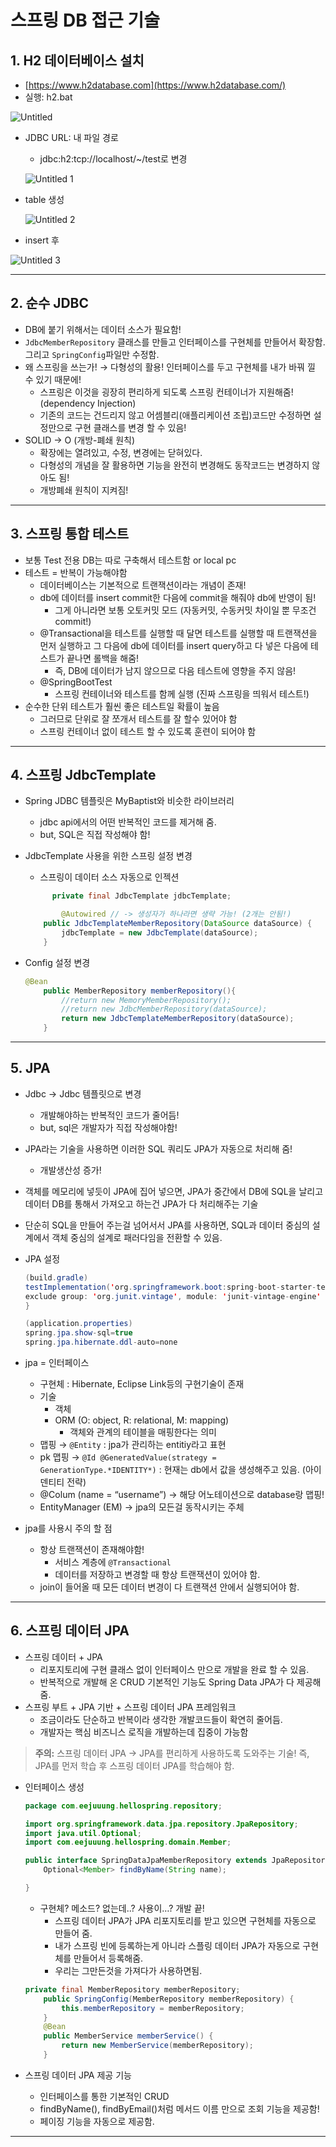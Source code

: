 # 스프링 DB 접근 기술

## 1. H2 데이터베이스 설치

- [https://www.h2database.com](https://www.h2database.com/)
- 실행: h2.bat

![Untitled](https://github.com/eejuuung/Spring_Study_Basic/assets/46306166/e7edc949-e66b-47c6-84c1-22db11c24785)


- JDBC URL: 내 파일 경로
    - jdbc:h2:tcp://localhost/~/test로 변경
    
    ![Untitled 1](https://github.com/eejuuung/Spring_Study_Basic/assets/46306166/83061e08-8328-4880-8fdc-6528a32c85b8)

    
- table 생성
    
    ![Untitled 2](https://github.com/eejuuung/Spring_Study_Basic/assets/46306166/31376169-7a53-4925-97f5-84c439a73b57)

    
- insert 후

![Untitled 3](https://github.com/eejuuung/Spring_Study_Basic/assets/46306166/1f04429d-ceff-48f0-8b6d-e5b13a215685)


---

## 2. 순수 JDBC

- DB에 붙기 위해서는 데이터 소스가 필요함!
- `JdbcMemberRepository` 클래스를 만들고 인터페이스를 구현체를 만들어서 확장함.
그리고 `SpringConfig`파일만 수정함.
- 왜 스프링을 쓰는가!
 → 다형성의 활용! 인터페이스를 두고 구현체를 내가 바꿔 낄 수 있기 때문에!
    - 스프링은 이것을 굉장히 편리하게 되도록 스프링 컨테이너가 지원해줌! (dependency Injection)
    - 기존의 코드는 건드리지 않고 어셈블리(애플리케이션 조립)코드만 수정하면 설정만으로 구현 클래스를 변경 할 수 있음!
- SOLID → O (개방-폐쇄 원칙)
    - 확장에는 열려있고, 수정, 변경에는 닫혀있다.
    - 다형성의 개념을 잘 활용하면 기능을 완전히 변경해도 동작코드는 변경하지 않아도 됨!
    - 개방폐쇄 원칙이 지켜짐!

---

## 3. 스프링 통합 테스트

- 보통 Test 전용 DB는 따로 구축해서 테스트함 or local pc
- 테스트 = 반복이 가능해야함
    - 데이터베이스는 기본적으로 트랜잭션이라는 개념이 존재!
    - db에 데이터를 insert commit한 다음에 commit을 해줘야 db에 반영이 됨!
        - 그게 아니라면 보통 오토커밋 모드 (자동커밋, 수동커밋 차이일 뿐 무조건 commit!)
    - @Transactional을 테스트를 실행할 때 달면 테스트를 실행할 때 트랜잭션을 먼저 실행하고 그 다음에 db에 데이터를 insert query하고 다 넣은 다음에 테스트가 끝나면 롤백을 해줌!
        - 즉, DB에 데이터가 남지 않으므로 다음 테스트에 영향을 주지 않음!
    - @SpringBootTest
        - 스프링 컨테이너와 테스트를 함께 실행 (진짜 스프링을 띄워서 테스트!)
- 순수한 단위 테스트가 훨씬 좋은 테스트일 확률이 높음
    - 그러므로 단위로 잘 쪼개서 테스트를 잘 할수 있어야 함
    - 스프링 컨테이너 없이 테스트 할 수 있도록 훈련이 되어야 함

---

## 4. 스프링 JdbcTemplate

- Spring JDBC 템플릿은 MyBaptist와 비슷한 라이브러리
    - jdbc api에서의 어떤 반복적인 코드를 제거해 줌.
    - but, SQL은 직접 작성해야 함!

- JdbcTemplate 사용을 위한 스프링 설정 변경
    - 스프링이 데이터 소스 자동으로 인젝션
    
    ```java
    	  private final JdbcTemplate jdbcTemplate;
    
    		@Autowired // -> 생성자가 하나라면 생략 가능! (2개는 안됨!)
        public JdbcTemplateMemberRepository(DataSource dataSource) {
            jdbcTemplate = new JdbcTemplate(dataSource);
        }
    ```
    

- Config 설정 변경
    
    ```java
    @Bean
        public MemberRepository memberRepository(){
            //return new MemoryMemberRepository();
            //return new JdbcMemberRepository(dataSource);
            return new JdbcTemplateMemberRepository(dataSource);
        }
    ```
    

---

## 5. JPA

- Jdbc → Jdbc 템플릿으로 변경
    - 개발해야하는 반복적인 코드가 줄어듬!
    - but, sql은 개발자가 직접 작성해야함!
- JPA라는 기술을 사용하면 이러한 SQL 쿼리도 JPA가 자동으로 처리해 줌!
    - 개발생산성 증가!
- 객체를 메모리에 넣듯이 JPA에 집어 넣으면, JPA가 중간에서 DB에 SQL을 날리고 데이터 DB를 통해서 가져오고 하는건 JPA가 다 처리해주는 기술
- 단순히 SQL을 만들어 주는걸 넘어서서 JPA를 사용하면, SQL과 데이터 중심의 설계에서 객체 중심의 설계로 패러다임을 전환할 수 있음.

- JPA 설정
    
    ```java
    (build.gradle)
    testImplementation('org.springframework.boot:spring-boot-starter-test') {
    exclude group: 'org.junit.vintage', module: 'junit-vintage-engine'
    }
    
    (application.properties)
    spring.jpa.show-sql=true
    spring.jpa.hibernate.ddl-auto=none
    ```
    

- jpa = 인터페이스
    - 구현체 : Hibernate, Eclipse Link등의 구현기술이 존재
    - 기술
        - 객체
        - ORM (O: object, R: relational, M: mapping)
            - 객체와 관계의 테이블을 매핑한다는 의미
    - 맵핑 → `@Entity` : jpa가 관리하는 entitiy라고 표현
    - pk 맵핑 → `@Id @GeneratedValue(strategy = GenerationType.*IDENTITY*)`
    : 현재는 db에서 값을 생성해주고 있음. (아이덴티티 전략)
    - @Colum (name = “username”) → 해당 어노테이션으로 database랑 맵핑!
    - EntityManager (EM) → jpa의 모든걸 동작시키는 주체

- jpa를 사용시 주의 할 점
    - 항상 트랜잭션이 존재해야함!
        - 서비스 계층에 `@Transactional`
        - 데이터를 저장하고 변경할 때 항상 트랜잭션이 있어야 함.
    - join이 들어올 때 모든 데이터 변경이 다 트랜잭션 안에서 실행되어야 함.

---

## 6. 스프링 데이터 JPA

- 스프링 데이터 + JPA
    - 리포지토리에 구현 클래스 없이 인터페이스 만으로 개발을 완료 할 수 있음.
    - 반복적으로 개발해 온 CRUD 기본적인 기능도 Spring Data JPA가 다 제공해줌.
- 스프링 부트 + JPA 기반 + 스프링 데이터 JPA 프레임워크
    - 조금이라도 단순하고 반복이라 생각한 개발코드들이 확연히 줄어듬.
    - 개발자는 핵심 비즈니스 로직을 개발하는데 집중이 가능함

> **주의:** 스프링 데이터 JPA 
→ JPA를 편리하게 사용하도록 도와주는 기술!
즉, JPA를 먼저 학습 후 스프링 데이터 JPA를 학습해야 함.
> 

- 인터페이스 생성
    
    ```java
    package com.eejuuung.hellospring.repository;
    
    import org.springframework.data.jpa.repository.JpaRepository;
    import java.util.Optional;
    import com.eejuuung.hellospring.domain.Member;
    
    public interface SpringDataJpaMemberRepository extends JpaRepository<Member, Long>, MemberRepository {
        Optional<Member> findByName(String name);
    
    }
    ```
    
    - 구현체? 메소드? 없는데..? 사용이…? 개발 끝!
        - 스프링 데이터 JPA가 JPA 리포지토리를 받고 있으면 구현체를 자동으로 만들어 줌.
        - 내가 스프링 빈에 등록하는게 아니라 스플링 데이터 JPA가 자동으로 구현체를 만들어서 등록해줌.
        - 우리는 그만든것을 가져다가 사용하면됨.
    
    ```java
    private final MemberRepository memberRepository;
        public SpringConfig(MemberRepository memberRepository) {
            this.memberRepository = memberRepository;
        }
        @Bean
        public MemberService memberService() {
            return new MemberService(memberRepository);
        }
    ```
    

- 스프링 데이터 JPA 제공 기능
    - 인터페이스를 통한 기본적인 CRUD
    - findByName(), findByEmail()처럼 메서드 이름 만으로 조회 기능을 제공함!
    - 페이징 기능을 자동으로 제공함.

---

